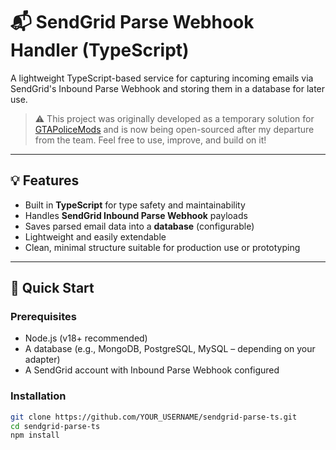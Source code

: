 # 📬 SendGrid Parse Webhook Handler (TypeScript)

A lightweight TypeScript-based service for capturing incoming emails via SendGrid's Inbound Parse Webhook and storing them in a database for later use.

> ⚠️ This project was originally developed as a temporary solution for [GTAPoliceMods](https://gtapolicemods.com) and is now being open-sourced after my departure from the team. Feel free to use, improve, and build on it!

---

## 💡 Features

- Built in **TypeScript** for type safety and maintainability
- Handles **SendGrid Inbound Parse Webhook** payloads
- Saves parsed email data into a **database** (configurable)
- Lightweight and easily extendable
- Clean, minimal structure suitable for production use or prototyping

---

## 🚀 Quick Start

### Prerequisites

- Node.js (v18+ recommended)
- A database (e.g., MongoDB, PostgreSQL, MySQL – depending on your adapter)
- A SendGrid account with Inbound Parse Webhook configured

### Installation

```bash
git clone https://github.com/YOUR_USERNAME/sendgrid-parse-ts.git
cd sendgrid-parse-ts
npm install
